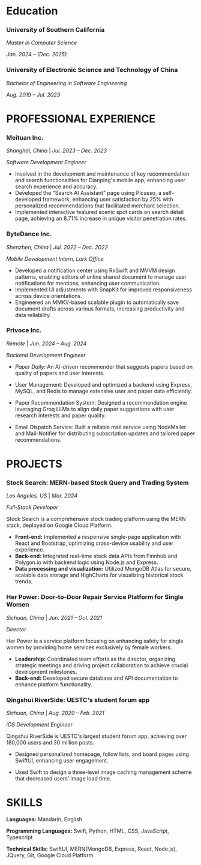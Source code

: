 # Education

### University of Southern California
*Master in Computer Science*

*Jan. 2024 – (Dec. 2025)*
### University of Electronic Science and Technology of China
*Bachelor of Engineering in Software Engineering*

*Aug. 2019 – Jul. 2023*

# PROFESSIONAL EXPERIENCE
### Meituan Inc.
*Shanghai, China* | *Jul. 2023 – Dec. 2023*

*Software Development Engineer*

- Involved in the development and maintenance of key recommendation and search functionalities for Dianping's mobile app, enhancing user search experience and accuracy.
- Developed the "Search AI Assistant" page using Picasso, a self-developed framework, enhancing user satisfaction by 25% with personalized recommendations that facilitated merchant selection.
- Implemented interactive featured scenic spot cards on search detail page, achieving an 8.71% increase in unique visitor penetration rates.

### ByteDance Inc.
*Shenzhen, China* | *Jul. 2022 – Dec. 2022*

*Mobile Development Intern, Lark Office*
- Developed a notification center using RxSwift and MVVM design patterns, enabling editors of online shared document to manage user notifications for mentions, enhancing user communication.
- Implemented UI adjustments with SnapKit for improved responsiveness across device orientations.
- Engineered an MMKV-based scalable plugin to automatically save document drafts across various formats, increasing productivity and data reliability.

### Privoce Inc.
*Remote* | *Jun. 2024 – Aug. 2024*

*Backend Development Engineer*

- *Paper Daily:* An AI-driven recommender that suggests papers based on quality of papers and user interests.

- User Management: Developed and optimized a backend using Express, MySQL, and Redis to manage extensive user and paper data efficiently.
- Paper Recommendation System: Designed a recommendation engine leveraging Groq LLMs to align daily paper suggestions with user research interests and paper quality.
- Email Dispatch Service: Built a reliable mail service using NodeMailer and Mail-Notifier for distributing subscription updates and tailored paper recommendations.

# PROJECTS

### Stock Search: MERN-based Stock Query and Trading System
*Los Angeles, US* | *Mar. 2024*

*Full-Stack Developer*

Stock Search is a comprehensive stock trading platform using the MERN stack, deployed on Google Cloud Platform. 

- **Front-end:** Implemented a responsive single-page application with React and Bootstrap, optimizing cross-device usability and user experience.
- **Back-end:** Integrated real-time stock data APIs from Finnhub and Polygon.io with backend logic using Node.js and Express.
- **Data processing and visualization:** Utilized MongoDB Atlas for secure, scalable data storage and HighCharts for visualizing historical stock trends.

### Her Power: Door-to-Door Repair Service Platform for Single Women
*Sichuan, China* | *Jun. 2021 – Oct. 2021*

*Director*

Her Power is a service platform focusing on enhancing safety for single women by providing home services exclusively by female workers.

- **Leadership:** Coordinated team efforts as the director, organizing strategic meetings and driving project collaboration to achieve crucial development milestones.
- **Back-end:** Developed secure database and API documentation to enhance platform functionality.

### Qingshui RiverSide: UESTC's student forum app
*Sichuan, China* | *Aug. 2020 – Feb. 2021*

*iOS Development Engineer*

Qingshui RiverSide is UESTC's largest student forum app, achieving over 180,000 users and 30 million posts.

- Designed personalized homepage, follow lists, and board pages using SwiftUI, enhancing user engagement.

- Used Swift to design a three-level image caching management scheme that decreased users’ image load time.


# SKILLS

**Languages:** Mandarin, English

**Programming Languages:** Swift, Python, HTML, CSS, JavaScript, Typescript

**Technical Skills:** SwiftUI, MERN(MongoDB, Express, React, Node.js), JQuery, Git, Google Cloud Platform

